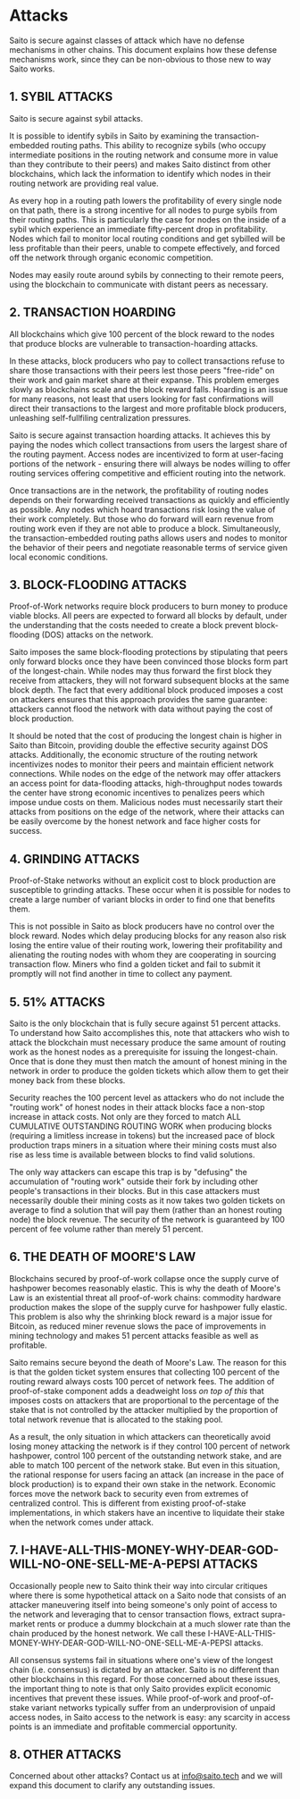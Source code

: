 # Attacks

Saito is secure against classes of attack which have no defense mechanisms in other chains. This document explains how these defense mechanisms work, since they can be non-obvious to those new to way Saito works.


## 1. SYBIL ATTACKS

Saito is secure against sybil attacks.

It is possible to identify sybils in Saito by examining the transaction-embedded routing paths. This ability to recognize sybils (who occupy intermediate positions in the routing network and consume more in value than they contribute to their peers) and makes Saito distinct from other blockchains, which lack the information to identify which nodes in their routing network are providing real value.

As every hop in a routing path lowers the profitability of every single node on that path, there is a strong incentive for all nodes to purge sybils from their routing paths. This is particularly the case for nodes on the inside of a sybil which experience an immediate fifty-percent drop in profitability. Nodes which fail to monitor local routing conditions and get sybilled will be less profitable than their peers, unable to compete effectively, and forced off the network through organic economic competition.

Nodes may easily route around sybils by connecting to their remote peers, using the blockchain to communicate with distant peers as necessary. 


## 2. TRANSACTION HOARDING

All blockchains which give 100 percent of the block reward to the nodes that produce blocks are vulnerable to transaction-hoarding attacks.

In these attacks, block producers who pay to collect transactions refuse to share those transactions with their peers lest those peers "free-ride" on their work and gain market share at their expanse. This problem emerges slowly as blockchains scale and the block reward falls. Hoarding is an issue for many reasons, not least that users looking for fast confirmations will direct their transactions to the largest and more profitable block producers, unleashing self-fullfiling centralization pressures.

Saito is secure against transaction hoarding attacks. It achieves this by paying the nodes which collect transactions from users the largest share of the routing payment. Access nodes are incentivized to form at user-facing portions of the network - ensuring there will always be nodes willing to offer routing services offering competitive and efficient routing into the network.

Once transactions are in the network, the profitability of routing nodes depends on their forwarding received transactions as quickly and efficiently as possible. Any nodes which hoard transactions risk losing the value of their work completely. But those who do forward will earn revenue from routing work even if they are not able to produce a block. Simultaneously, the transaction-embedded routing paths allows users and nodes to monitor the behavior of their peers and negotiate reasonable terms of service given local economic conditions.


## 3. BLOCK-FLOODING ATTACKS

Proof-of-Work networks require block producers to burn money to produce viable blocks. All peers are expected to forward all blocks by default, under the understanding that the costs needed to create a block prevent block-flooding (DOS) attacks on the network.

Saito imposes the same block-flooding protections by stipulating that peers only forward blocks once they have been convinced those blocks form part of the longest-chain. While nodes may thus forward the first block they receive from attackers, they will not forward subsequent blocks at the same block depth. The fact that every additional block produced imposes a cost on attackers ensures that this approach provides the same guarantee: attackers cannot flood the network with data without paying the cost of block production.

It should be noted that the cost of producing the longest chain is higher in Saito than Bitcoin, providing double the effective security against DOS attacks. Additionally, the economic structure of the routing network incentivizes nodes to monitor their peers and maintain efficient network connections. While nodes on the edge of the network may offer attackers an access point for data-flooding attacks, high-throughput nodes towards the center have strong economic incentives to penalizes peers which impose undue costs on them. Malicious nodes must necessarily start their attacks from positions on the edge of the network, where their attacks can be easily overcome by the honest network and face higher costs for success.


## 4. GRINDING ATTACKS

Proof-of-Stake networks without an explicit cost to block production are susceptible to grinding attacks. These occur when it is possible for nodes to create a large number of variant blocks in order to find one that benefits them.

This is not possible in Saito as block producers have no control over the block reward. Nodes which delay producing blocks for any reason also risk losing the entire value of their routing work, lowering their profitability and alienating the routing nodes with whom they are cooperating in sourcing transaction flow. Miners who find a golden ticket and fail to submit it promptly will not find another in time to collect any payment.


## 5. 51\% ATTACKS

Saito is the only blockchain that is fully secure against 51 percent attacks. To understand how Saito accomplishes this, note that attackers who wish to attack the blockchain must necessary produce the same amount of routing work as the honest nodes as a prerequisite for issuing the longest-chain. Once that is done they must then match the amount of honest mining in the network in order to produce the golden tickets which allow them to get their money back from these blocks.

Security reaches the 100 percent level as attackers who do not include the "routing work" of honest nodes in their attack blocks face a non-stop increase in attack costs. Not only are they forced to match ALL CUMULATIVE OUTSTANDING ROUTING WORK when producing blocks (requiring a limitless increase in tokens) but the increased pace of block production traps miners in a situation where their mining costs must also rise as less time is available between blocks to find valid solutions.

The only way attackers can escape this trap is by "defusing" the accumulation of "routing work" outside their fork by including other people's transactions in their blocks. But in this case attackers must necessarily double their mining costs as it now takes two golden tickets on average to find a solution that will pay them (rather than an honest routing node) the block revenue. The security of the network is guaranteed by 100 percent of fee volume rather than merely 51 percent.


## 6. THE DEATH OF MOORE'S LAW

Blockchains secured by proof-of-work collapse once the supply curve of hashpower becomes reasonably elastic. This is why the death of Moore's Law is an existential threat all proof-of-work chains: commodity hardware production makes the slope of the supply curve for hashpower fully elastic. This problem is also why the shrinking block reward is a major issue for Bitcoin, as reduced miner revenue slows the pace of improvements in mining technology and makes 51 percent attacks feasible as well as profitable.

Saito remains secure beyond the death of Moore's Law. The reason for this is that the golden ticket system ensures that collecting 100 percent of the routing reward always costs 100 percet of network fees. The addition of proof-of-stake component adds a deadweight loss *on top of this* that imposes costs on attackers that are proportional to the percentage of the stake that is not controlled by the attacker multiplied by the proportion of total network revenue that is allocated to the staking pool.

As a result, the only situation in which attackers can theoretically avoid losing money attacking the network is if they control 100 percent of network hashpower, control 100 percent of the outstanding network stake, and are able to match 100 percent of the network stake. But even in this situation, the rational response for users facing an attack (an increase in the pace of block production) is to expand their own stake in the network. Economic forces move the network back to security even from extremes of centralized control. This is different from existing proof-of-stake implementations, in which stakers have an incentive to liquidate their stake when the network comes under attack.


## 7. I-HAVE-ALL-THIS-MONEY-WHY-DEAR-GOD-WILL-NO-ONE-SELL-ME-A-PEPSI ATTACKS

Occasionally people new to Saito think their way into circular critiques where there is some hypothetical attack on a Saito node that consists of an attacker maneuvering itself into being someone's only point of access to the network and leveraging that to censor transaction flows, extract supra-market rents or produce a dummy blockchain at a much slower rate than the chain produced by the honest network. We call these I-HAVE-ALL-THIS-MONEY-WHY-DEAR-GOD-WILL-NO-ONE-SELL-ME-A-PEPSI attacks.

All consensus systems fail in situations where one's view of the longest chain (i.e. consensus) is dictated by an attacker. Saito is no different than other blockchains in this regard. For those concerned about these issues, the important thing to note is that only Saito provides explicit economic incentives that prevent these issues. While proof-of-work and proof-of-stake variant networks typically suffer from an underprovision of unpaid access nodes, in Saito access to the network is easy: any scarcity in access points is an immediate and profitable commercial opportunity.


## 8. OTHER ATTACKS

Concerned about other attacks? Contact us at info@saito.tech and we will expand this document to clarify any outstanding issues.


